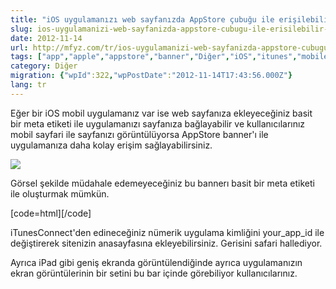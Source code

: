 ```yaml
---
title: "iOS uygulamanızı web sayfanızda AppStore çubuğu ile erişilebilir hale getirin"
slug: ios-uygulamanizi-web-sayfanizda-appstore-cubugu-ile-erisilebilir-hale-getirin
date: 2012-11-14
url: http://mfyz.com/tr/ios-uygulamanizi-web-sayfanizda-appstore-cubugu-ile-erisilebilir-hale-getirin/
tags: ["app","apple","appstore","banner","Diğer","iOS","itunes","mobile"]
category: Diğer
migration: {"wpId":322,"wpPostDate":"2012-11-14T17:43:56.000Z"}
lang: tr
---
```


Eğer bir iOS mobil uygulamanız var ise web sayfanıza ekleyeceğiniz basit bir meta etiketi ile uygulamanızı sayfanıza bağlayabilir ve kullanıcılarınız mobil sayfari ile sayfanızı görüntülüyorsa AppStore banner'ı ile uygulamanıza daha kolay erişim sağlayabilirsiniz.

![](/images/archive/tr/2012/11/appstorebar.png)

Görsel şekilde müdahale edemeyeceğiniz bu bannerı basit bir meta etiketi ile oluşturmak mümkün.

\[code=html\]\[/code\]

iTunesConnect'den edineceğiniz nümerik uygulama kimliğini your\_app\_id ile değiştirerek sitenizin anasayfasına ekleyebilirsiniz. Gerisini safari hallediyor.

Ayrıca iPad gibi geniş ekranda görüntülendiğinde ayrıca uygulamanızın ekran görüntülerinin bir setini bu bar içinde görebiliyor kullanıcılarınız.